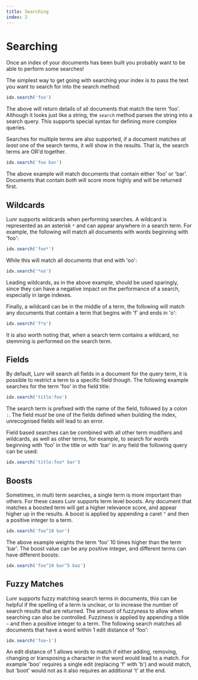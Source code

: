 ```yaml
---
title: Searching
index: 2
---
```

# Searching

Once an index of your documents has been built you probably want to be able to perform some searches!

The simplest way to get going with searching your index is to pass the text you want to search for into the search method:

```javascript
idx.search('foo')
```

The above will return details of all documents that match the term 'foo'. Although it looks just like a string, the `search` method parses the string into a search query. This supports special syntax for defining more complex queries.

Searches for multiple terms are also supported, if a document matches _at least_ one of the search terms, it will show in the results. That is, the search terms are OR'd together.

```javascript
idx.search('foo bar')
```

The above example will match documents that contain either 'foo' or 'bar'. Documents that contain _both_ will score more highly and will be returned first.

## Wildcards

Lunr supports wildcards when performing searches. A wildcard is represented as an asterisk `*` and can appear anywhere in a search term. For example, the following will match all documents with words beginning with 'foo':

```javascript
idx.search('foo*')
```

While this will match all documents that end with 'oo':

```javascript
idx.search('*oo')
```

Leading wildcards, as in the above example, should be used sparingly, since they can have a negative impact on the performance of a search, especially in large indexes.

Finally, a wildcard can be in the middle of a term, the following will match any documents that contain a term that begins with 'f' and ends in 'o':

```javascript
idx.search('f*o')
```

It is also worth noting that, when a search term contains a wildcard, no stemming is performed on the search term.

## Fields

By default, Lunr will search all fields in a document for the query term, it is possible to restrict a term to a specific field though. The following example searches for the term 'foo' in the field title:

```javascript
idx.search('title:foo')
```

The search term is prefixed with the name of the field, followed by a colon `:`. The field _must_ be one of the fields defined when building the index, unrecognised fields will lead to an error.

Field based searches can be combined with all other term modifiers and wildcards, as well as other terms, for example, to search for words beginning with 'foo' in the title or with 'bar' in any field the following query can be used:

```javascript
idx.search('title:foo* bar')
```

## Boosts

Sometimes, in multi term searches, a single term is more important than others. For these cases Lunr supports term level boosts. Any document that matches a boosted term will get a higher relevance score, and appear higher up in the results. A boost is applied by appending a caret `^` and then a positive integer to a term.

```javascript
idx.search('foo^10 bar')
```

The above example weights the term 'foo' 10 times higher than the term 'bar'. The boost value can be any positive integer, and different terms can have different boosts:

```javascript
idx.search('foo^10 bar^5 baz')
```

## Fuzzy Matches

Lunr supports fuzzy matching search terms in documents, this can be helpful if the spelling of a term is unclear, or to increase the number of search results that are returned. The amount of fuzzyness to allow when searching can also be controlled. Fuzziness is applied by appending a tilde `~` and then a positive integer to a term. The following search matches all documents that have a word within 1 edit distance of 'foo':

```javascript
idx.search('foo~1')
```

An edit distance of 1 allows words to match if either adding, removing, changing or transposing a character in the word would lead to a match. For example 'boo' requires a single edit (replacing 'f' with 'b') and would match, but 'boot' would not as it also requires an additional 't' at the end.
